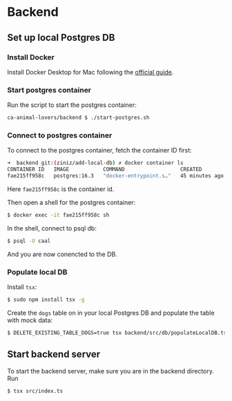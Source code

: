# Backend

## Set up local Postgres DB

### Install Docker

Install Docker Desktop for Mac following the [official guide](https://docs.docker.com/desktop/install/mac-install/).

### Start postgres container

Run the script to start the postgres container:

```sh
ca-animal-lovers/backend $ ./start-postgres.sh
```

### Connect to postgres container

To connect to the postgres container, fetch the container ID first:

```sh
➜  backend git:(ziniz/add-local-db) ✗ docker container ls
CONTAINER ID   IMAGE           COMMAND                  CREATED          STATUS                    PORTS                    NAMES
fae215ff958c   postgres:16.3   "docker-entrypoint.s…"   45 minutes ago   Up 45 minutes (healthy)   0.0.0.0:5432->5432/tcp   caal-postgres
```

Here `fae215ff958c` is the container id.

Then open a shell for the postgres container:

```sh
$ docker exec -it fae215ff958c sh
```

In the shell, connect to psql db:

```sh
$ psql -U caal
```

And you are now conencted to the DB.

### Populate local DB

Install `tsx`:

```sh
$ sudo npm install tsx -g
```

Create the `dogs` table on in your local Postgres DB and populate the table with mock data:

```sh
$ DELETE_EXISTING_TABLE_DOGS=true tsx backend/src/db/populateLocalDB.ts
```

## Start backend server

To start the backend server, make sure you are in the backend directory. Run

```sh
$ tsx src/index.ts
```
